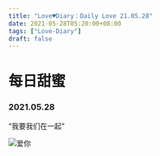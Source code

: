 ```yaml
---
title: "Love♥Diary：Daily Love 21.05.28"
date: 2021-05-28T05:20:00+08:00
tags: ["Love-Diary"]
draft: false
---
```




# 每日甜蜜

### 2021.05.28

“我要我们在一起”

![爱你](https://mylovelyella-1304535408.cos.ap-guangzhou.myqcloud.com/blog/public/2021_05_28_%E6%88%91%E4%BB%AC.jpg)


